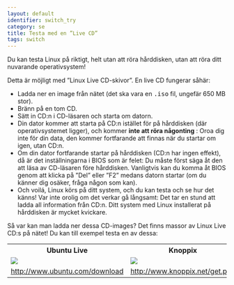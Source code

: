 ```yaml
---
layout: default
identifier: switch_try
category: se
title: Testa med en ”Live CD”
tags: switch
---
```


Du kan testa Linux på riktigt, helt utan att röra hårddisken, utan att röra ditt nuvarande operativsystem!

Detta är möjligt med ”Linux Live CD-skivor”. En live CD fungerar såhär:

<ul>

<li>Ladda ner en image från nätet (det ska vara en <tt>.iso</tt> 
fil, ungefär 650 MB stor). </li>

<li>Bränn på en tom CD.</li>

<li>Sätt in CD:n i CD-läsaren och starta om datorn.</li>

<li>Din dator kommer att starta på CD:n istället för på hårddisken (där operativsystemet ligger), och kommer <b>inte att röra någonting</b> : 
Oroa dig inte för din data, den kommer fortfarande att finnas när du startar om igen, utan CD:n.</li>

<li>Om din dator fortfarande startar på hårddisken (CD:n har ingen effekt), då är det inställningarna i BIOS som är felet: Du måste först säga åt den att läsa av CD-läsaren före hårddisken. Vanligtvis kan du komma åt BIOS genom att klicka på ”Del” eller ”F2” medans datorn startar (om du känner dig osäker, fråga någon som kan).</li>

<li>Och voilá, Linux körs på ditt system, och du kan testa och se hur det känns! Var inte orolig om det verkar gå långsamt: Det tar en stund att ladda all information från CD:n. Ditt system med Linux installerat på hårddisken är mycket kvickare. 
</li>

</ul>

Så var kan man ladda ner dessa CD-images? Det finns massor av Linux Live CD:s på nätet! Du kan till exempel testa en av dessa:

<table cols="2">
<tr>
<th>Ubuntu Live</th>
<th>Knoppix</th>
</tr>

<tr>
<td><a href="/img/ubuntu.png"><img src="/img/ubuntu_thumbnail.png" /></a></td>
<td><a href="/img/knoppix.png"><img src="/img/knoppix_thumbnail.png" /></a></td>
</tr>

<tr>
<td><a 
href="http://www.ubuntu.com/download">http://www.ubuntu.com/download</a></td>
<td><a 
href="http://www.knoppix.net/get.php">http://www.knoppix.net/get.php</a></td>
</tr>

</table>

